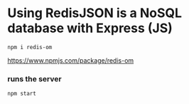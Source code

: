 # Using RedisJSON is a NoSQL database with Express (JS)

```
npm i redis-om
```

https://www.npmjs.com/package/redis-om

### runs the server

```
npm start
```

